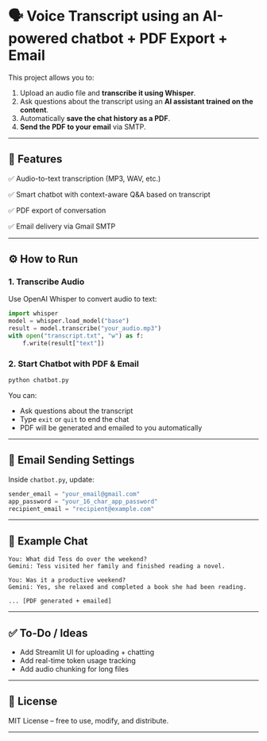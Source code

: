 # 🗣️ Voice Transcript using an AI-powered chatbot + PDF Export + Email

This project allows you to:

1. Upload an audio file and **transcribe it using Whisper**.
2. Ask questions about the transcript using an **AI assistant trained on the content**.
3. Automatically **save the chat history as a PDF**.
4. **Send the PDF to your email** via SMTP.

---

## 🚀 Features

✅ Audio-to-text transcription (MP3, WAV, etc.)

✅ Smart chatbot with context-aware Q&A based on transcript

✅ PDF export of conversation

✅ Email delivery via Gmail SMTP

---


## ⚙️ How to Run

### 1. Transcribe Audio

Use OpenAI Whisper to convert audio to text:

```python
import whisper
model = whisper.load_model("base")
result = model.transcribe("your_audio.mp3")
with open("transcript.txt", "w") as f:
    f.write(result["text"])
```

### 2. Start Chatbot with PDF & Email

```bash
python chatbot.py
```

You can:

* Ask questions about the transcript
* Type `exit` or `quit` to end the chat
* PDF will be generated and emailed to you automatically

---

## 📧 Email Sending Settings

Inside `chatbot.py`, update:

```python
sender_email = "your_email@gmail.com"
app_password = "your_16_char_app_password"
recipient_email = "recipient@example.com"
```

---

## 🧠 Example Chat

```
You: What did Tess do over the weekend?
Gemini: Tess visited her family and finished reading a novel.

You: Was it a productive weekend?
Gemini: Yes, she relaxed and completed a book she had been reading.

... [PDF generated + emailed]
```

---

## ✅ To-Do / Ideas

* Add Streamlit UI for uploading + chatting
* Add real-time token usage tracking
* Add audio chunking for long files

---

## 📃 License

MIT License – free to use, modify, and distribute.

---
